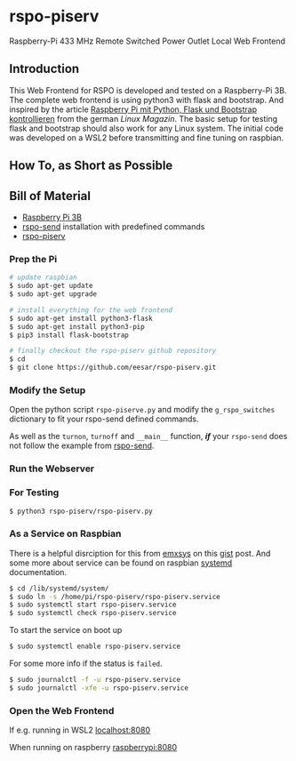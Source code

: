 # rspo-piserv
Raspberry-Pi 433 MHz Remote Switched Power Outlet Local Web Frontend


## Introduction

This Web Frontend for RSPO is developed and tested on a Raspberry-Pi 3B.
The complete web frontend is using python3 with flask and bootstrap.
And inspired by the article [Raspberry Pi mit Python, Flask und Bootstrap kontrollieren](https://www.linux-magazin.de/ausgaben/2015/01/flask/) from the german *Linux Magazin*.
The basic setup for testing flask and bootstrap should also work for any Linux system.
The initial code was developed on a WSL2 before transmitting and fine tuning on raspbian.


## How To, as Short as Possible


## Bill of Material

* [Raspberry Pi 3B](https://www.amazon.de/UCreate-Raspberry-Pi-Desktop-Starter/dp/B07BNPZVR7)
* [rspo-send](https://github.com/eesar/rspo-send) installation with predefined commands
* [rspo-piserv](https://github.com/eesar/rspo-serv)


### Prep the Pi

```bash
# update raspbian
$ sudo apt-get update
$ sudo apt-get upgrade

# install everything for the web frontend
$ sudo apt-get install python3-flask
$ sudo apt-get install python3-pip
$ pip3 install flask-bootstrap

# finally checkout the rspo-piserv github repository
$ cd
$ git clone https://github.com/eesar/rspo-piserv.git
```


### Modify the Setup

Open the python script ```rspo-piserve.py``` and modify the ```g_rspo_switches```
dictionary to fit your rspo-send defined commands.

As well as the ```turnon```, ```turnoff``` and ```__main__``` function,
***if*** your ```rspo-send``` does not follow the example from
[rspo-send](https://github.com/eesar/rspo-send).


### Run the Webserver

### For Testing

```bash
$ python3 rspo-piserv/rspo-piserv.py
```

### As a Service on Raspbian

There is a helpful disrciption for this from [emxsys](https://gist.github.com/emxsys) on this
[gist](https://gist.github.com/emxsys/a507f3cad928e66f6410e7ac28e2990f) post.
And some more about service can be found on raspbian
[systemd](https://www.raspberrypi.org/documentation/linux/usage/systemd.md) documentation.

```bash
$ cd /lib/systemd/system/
$ sudo ln -s /home/pi/rspo-piserv/rspo-piserv.service
$ sudo systemctl start rspo-piserv.service
$ sudo systemctl check rspo-piserv.service
```

To start the service on boot up
```bash
$ sudo systemctl enable rspo-piserv.service
```

For some more info if the status is ```failed```.
```bash
$ sudo journalctl -f -u rspo-piserv.service
$ sudo journalctl -xfe -u rspo-piserv.service
```


### Open the Web Frontend

If e.g. running in WSL2 [localhost:8080](//localhost:8080)

When running on raspberry [raspberrypi:8080](//raspberrypi:8080)
